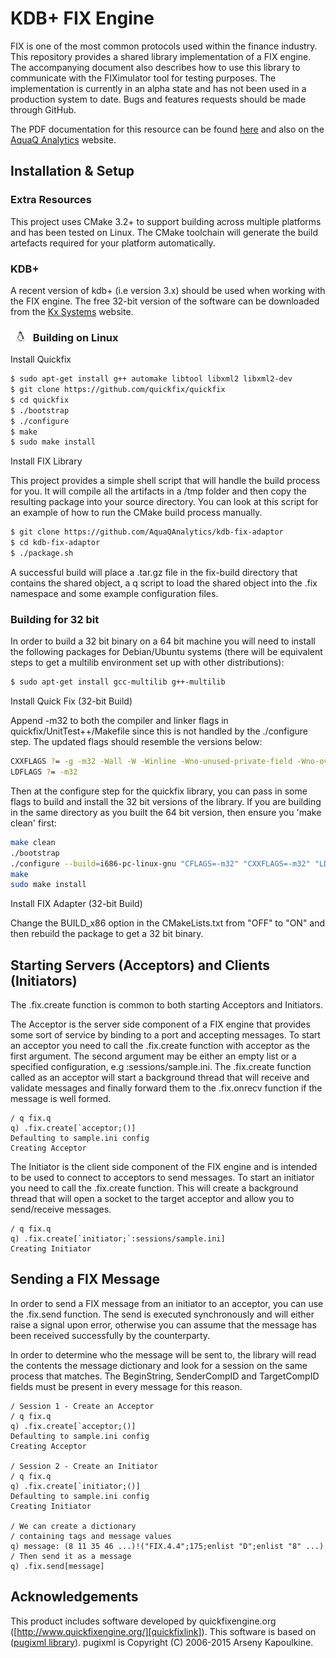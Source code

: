 # KDB+ FIX Engine

FIX is one of the most common protocols used within the finance industry. This repository provides a shared library
implementation of a FIX engine. The accompanying document also describes how to use this library to communicate with
the FIXimulator tool for testing purposes. The implementation is currently in an alpha state and has not been used in
a production system to date. Bugs and features requests should be made through GitHub.

The PDF documentation for this resource can be found [here][gitpdfdoc] and also on the [AquaQ Analytics][aquaqresources]
website.

Installation & Setup
--------------------

### Extra Resources
This project uses CMake 3.2+ to support building across multiple platforms and has been tested on Linux. The CMake toolchain will generate the build artefacts required for your platform automatically.

### KDB+
A recent version of kdb+ (i.e version 3.x) should be used when working with the FIX engine. The free 32-bit version of the software can be downloaded from the [Kx Systems][kxsystemslink] website.

### <img src="docs/icons/linux.png" height="16px"> Building on Linux

Install Quickfix

```sh
$ sudo apt-get install g++ automake libtool libxml2 libxml2-dev
$ git clone https://github.com/quickfix/quickfix
$ cd quickfix
$ ./bootstrap
$ ./configure
$ make
$ sudo make install
```

Install FIX Library

This project provides a simple shell script that will handle the build process for you. It will compile all the artifacts in a /tmp folder and then copy the resulting package into your source directory. You can look at this script for an example of how to run the CMake build process manually.

```sh
$ git clone https://github.com/AquaQAnalytics/kdb-fix-adaptor
$ cd kdb-fix-adaptor
$ ./package.sh
```

A successful build will place a .tar.gz file in the fix-build directory that contains the shared object, a q script to load the shared object into the .fix namespace and some example configuration files.


### Building for 32 bit

In order to build a 32 bit binary on a 64 bit machine you will need to install the following packages
for Debian/Ubuntu systems (there will be equivalent steps to get a multilib environment set up with
other distributions):

```sh
$ sudo apt-get install gcc-multilib g++-multilib
```

Install Quick Fix (32-bit Build)

Append -m32 to both the compiler and linker flags in quickfix/UnitTest++/Makefile since this is not
handled by the ./configure step. The updated flags should resemble the versions below:

```sh
CXXFLAGS ?= -g -m32 -Wall -W -Winline -Wno-unused-private-field -Wno-overloaded-virtual -ansi
LDFLAGS ?= -m32
```

Then at the configure step for the quickfix library, you can pass in some flags to build and install
the 32 bit versions of the library. If you are building in the same directory as you built the 64 bit
version, then ensure you 'make clean' first:

```sh
make clean
./bootstrap
./configure --build=i686-pc-linux-gnu "CFLAGS=-m32" "CXXFLAGS=-m32" "LDFLAGS=-m32"
make
sudo make install
```

Install FIX Adapter (32-bit Build)

Change the BUILD_x86 option in the CMakeLists.txt from "OFF" to "ON" and then rebuild the package to get
a 32 bit binary.

Starting Servers (Acceptors) and Clients (Initiators)
----------------

The .fix.create function is common to both starting Acceptors and Initiators. 

The Acceptor is the server side component of a FIX engine that provides some sort of service by binding to a port and accepting messages. To start an acceptor you need to call the .fix.create function with acceptor as the first argument. The second argument may be either an empty list or a specified configuration, e.g :sessions/sample.ini. The .fix.create function called as an acceptor will start a background thread that will receive and validate messages and finally forward them to the .fix.onrecv function if the message is well formed.

```apl
/ q fix.q
q) .fix.create[`acceptor;()]
Defaulting to sample.ini config
Creating Acceptor
```

The Initiator is the client side component of the FIX engine and is intended to be used to connect to acceptors to send messages. To start an initiator you need to call the .fix.create function. This will create a background thread that will open a socket to the target acceptor and allow you to send/receive messages.

```apl
/ q fix.q
q) .fix.create[`initiator;`:sessions/sample.ini]
Creating Initiator
```

Sending a FIX Message
--------------------

In order to send a FIX message from an initiator to an acceptor, you can use the .fix.send function. The send is executed synchronously and will either raise a signal upon error, otherwise you can assume that the message has been received successfully by the counterparty.

In order to determine who the message will be sent to, the library will read the contents the message dictionary and look for a session on the same process that matches. The BeginString, SenderCompID and TargetCompID fields must be present in every message for this reason.

```apl
/ Session 1 - Create an Acceptor
/ q fix.q
q) .fix.create[`acceptor;()]
Defaulting to sample.ini config
Creating Acceptor

/ Session 2 - Create an Initiator
/ q fix.q
q) .fix.create[`initiator;()]
Defaulting to sample.ini config
Creating Initiator

/ We can create a dictionary
/ containing tags and message values
q) message: (8 11 35 46 ...)!("FIX.4.4";175;enlist "D";enlist "8" ...)
/ Then send it as a message
q) .fix.send[message]
```


Acknowledgements
----------------

This product includes software developed by quickfixengine.org ([http://www.quickfixengine.org/][quickfixlink]).
This software is based on ([pugixml library][pugixmllink]). pugixml is Copyright (C) 2006-2015 Arseny Kapoulkine.

[aquaqwebsite]: http://www.aquaq.co.uk  "AquaQ Analytics Website"
[aquaqresources]: http://www.aquaq.co.uk/resources "AquaQ Analytics Website Resources"
[gitpdfdoc]: https://github.com/AquaQAnalytics/kdb-fix-adaptor/blob/master/docs/FixSharedLibrary.pdf
[quickfixrepo]: https://github.com/quickfix/quickfix/
[quickfixlink]: http://www.quickfixengine.org/ 
[fiximulatorlink]: http://fiximulator.org/
[fiximulatorcode]: https://code.google.com/p/fiximulator/
[pugixmllink]: http://www.pugixml.org/
[kxsystemslink]: http://kx.com/software-download.php
